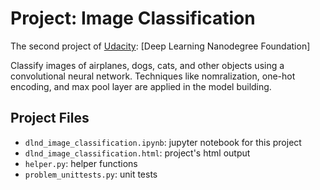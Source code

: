 # Project: Image Classification
The second project of [Udacity](https://www.udacity.com): [Deep Learning Nanodegree Foundation]

Classify images of airplanes, dogs, cats, and other objects using a convolutional neural network. Techniques like nomralization, one-hot encoding, and max pool layer are applied in the model building.

## Project Files
* `dlnd_image_classification.ipynb`: jupyter notebook for this project
* `dlnd_image_classification.html`: project's html output
* `helper.py`: helper functions
* `problem_unittests.py`: unit tests
